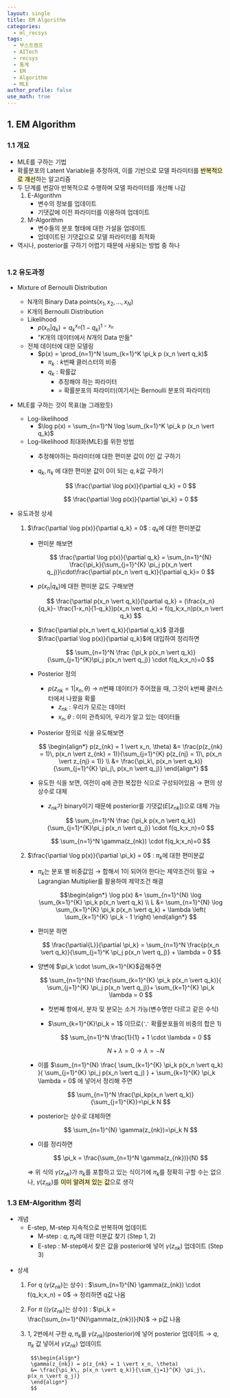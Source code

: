 ```yaml
---
layout: single
title: EM Algorithm
categories:
  - ml_recsys
tags:
  - 부스트캠프
  - AITech
  - recsys
  - 통계
  - EM
  - Algorithm
  - MLE
author_profile: false
use_math: true
---
```

## 1. EM Algorithm
### 1.1 개요
- MLE를 구하는 기법
- 확률분포의 Latent Variable을 추정하여, 이를 기반으로 모델 파라미터를 <mark style="background: #FFF3A3A6;">반복적으로 개선</mark>하는 알고리즘
- 두 단계를  번갈아 반복적으로 수행하며 모델 파라미터를 개선해 나감
	1. E-Algorithm
		- 변수의 정보를 업데이트
		- 기댓값에 이전 파라미터를 이용하여 업데이트
	2. M-Algorithm
		- 변수들의 분포 형태에 대한 가설을 업데이트
		- 업데이트된 기댓값으로 모델 파라미터를 최적화
- 역시나, posterior를 구하기 어렵기 때문에 사용되는 방법 중 하나<br><br>

### 1.2 유도과정
- Mixture of Bernoulli Distribution
	- N개의 Binary Data points($x_1, x_2, \ldots ,x_N$)
	- K개의 Bernoulli Distribution
	- Likelihood
		- $p(x_n \vert q_k) = q_k^{x_n}(1-q_k)^{1-x_n}$
		- "$K$개의 데이터에서 $N$개의 Data 만듦"
	- 전체 데이터에 대한 모델링
		- $p(x) = \prod_{n=1}^N \sum_{k=1}^K \pi_k p (x_n \vert q_k)$
			- $\pi_k : k$번째 클러스터의 비중
			- $q_k$ : 확률값
				- 추정해야 하는 파라미터
				- = 확률분포의 파라미터(여기서는 Bernoulli 분포의 파라미터)
- MLE를 구하는 것이 목표(늘 그래왔듯)
	- Log-likelihood
		- $\log p(x) = \sum_{n=1}^N \log \sum_{k=1}^K \pi_k p (x_n \vert q_k)$
	- Log-likelihood 최대화(MLE)를 위한 방법
		- 추정해야하는 파라미터에 대한 편미분 값이 0인 값 구하기
		- $q_k, \pi_k$ 에 대한 편미분 값이 0이 되는 $q, k$값 구하기

			$$
			\frac{\partial \log p(x)}{\partial q_k} = 0
			$$
			
			$$
			\frac{\partial \log p(x)}{\partial \pi_k} = 0
			$$

- 유도과정 상세
	1. $\frac{\partial \log p(x)}{\partial q_k} = 0$ : $q_k$에 대한 편미분값
		- 편미분 해보면

			$$
			\frac{\partial \log p(x)}{\partial q_k} = \sum_{n=1}^{N} \frac{\pi_k}{\sum_{j=1}^{K} \pi_j p(x_n \vert q_j)}\cdot\frac{\partial p(x_n \vert q_k)}{\partial q_k}= 0
			$$

		- $p(x_n \vert q_k)$에 대한 편미분 값도 구해보면

			$$
			\frac{\partial p(x_n \vert q_k)}{\partial q_k} = (\frac{x_n}{q_k}- \frac{1-x_n}{1-q_k})p(x_n \vert q_k) = f(q_k;x_n)p(x_n \vert q_k)
			$$

		- $\frac{\partial p(x_n \vert q_k)}{\partial q_k}$ 결과를 $\frac{\partial \log p(x)}{\partial q_k}$에 대입하여 정리하면

			$$
			\sum_{n=1}^N \frac {\pi_k p(x_n \vert q_k)}{\sum_{j=1}^{K}\pi_j p(x_n \vert q_j)} \cdot f(q_k;x_n)=0
			$$
			
		- Posterior 정의
			- $p(z_{nk}=1 \vert x_n, \theta)$ → n번째 데이터가 주어졌을 때, 그것이 k번째 클러스터에서 나왔을 확률
				- $z_{nk}$ : 우리가 모르는 데이터
				- $x_n, \theta$ : 이미 관측되어, 우리가 알고 있는 데이터들
		- Posterior 정의로 식을 유도해보면
			
			$$
			\begin{align*}
			p(z_{nk} = 1 \vert x_n, \theta)
			&= \frac{p(z_{nk} = 1)\, p(x_n \vert z_{nk} = 1)}{\sum_{j=1}^{K} p(z_{nj} = 1)\, p(x_n \vert z_{nj} = 1)} \\
			&= \frac{\pi_k\, p(x_n \vert q_k)}{\sum_{j=1}^{K} \pi_j\, p(x_n \vert q_j)}
			\end{align*}
			$$
			
		- 유도한 식을 보면, 여전이 q에 관한 복잡한 식으로 구성되어있음 → 편의 상 상수로 대체
			- $z_{nk}$가 binary이기 때문에 posterior를 기댓값($E[z_{nk}]$)으로 대체 가능
			
			$$
			\sum_{n=1}^N \frac {\pi_k p(x_n \vert q_k)}{\sum_{j=1}^{K}\pi_j p(x_n \vert q_j)} \cdot f(q_k;x_n)=0
			$$
			
			$$
			\sum_{n=1}^N \gamma(z_{nk}) \cdot f(q_k;x_n)=0
			$$

	2. $\frac{\partial \log p(x)}{\partial \pi_k} = 0$ : $\pi_k$에 대한 편미분값
		- $\pi_k$는 분포 별 비중값임 → 합해서 1이 되어야 한다는 제약조건이 필요 → Lagrangian Multiplier를 활용하여 제약조건 해결

			$$\begin{align*}
			\log p(x) &= \sum_{n=1}^{N} \log \sum_{k=1}^{K} \pi_k p(x_n \vert q_k) \\
			L &= \sum_{n=1}^{N} \log \sum_{k=1}^{K} \pi_k p(x_n \vert q_k) + \lambda \left( \sum_{k=1}^{K} \pi_k - 1 \right)
			\end{align*}
			$$

		- 편미분 하면

			$$
			\frac{\partial{L}}{\partial \pi_k} = \sum_{n=1}^N \frac{p(x_n \vert q_k)}{\sum_{j=1}^K \pi_j p(x_n \vert q_j)} + \lambda = 0
			$$

		- 양변에 $\pi_k \cdot \sum_{k=1}^{K}$곱해주면


			$$
			\sum_{n=1}^{N} \frac{\sum_{k=1}^{K} \pi_k p(x_n \vert q_k)}{ \sum_{j=1}^{K} \pi_j p(x_n \vert q_j)}+ \sum_{k=1}^{K} \pi_k \lambda = 0
			$$

			- 첫번째 항에서, 분자 및 분모는 소거 가능(변수명만 다르고 같은 수식)
			- $\sum_{k=1}^{K}\pi_k = 1$ 이므로($\because$ 확률분포들의 비중의 합은 1)

				$$
				\sum_{n=1}^N \frac{1}{1} + 1 \cdot \lambda = 0
				$$

				$$
				N+\lambda=0 \rightarrow \lambda=-N
				$$

		- 이를 $\sum_{n=1}^{N} \frac{ \sum_{k=1}^{K} \pi_k p(x_n \vert q_k) }{ \sum_{j=1}^{K} \pi_j p(x_n \vert q_j) } + \sum_{k=1}^{K} \pi_k \lambda = 0$ 에 넣어서 정리해 주면
			
			$$
			\sum_{n=1}^N \frac{\pi_kp(x_n \vert q_k)}{\sum_{j=1}^{K}}=\pi_k N
			$$

		- posterior는 상수로 대체하면

			$$
			\sum_{n=1}^{N} \gamma(z_{nk})=\pi_k N
			$$

		- 이를 정리하면

			
			$$
			\pi_k = \frac{\sum_{n=1}^N \gamma(z_{nk})}{N}
			$$

		 ⇒ 위 식의 $\gamma (z_{nk})$가 $\pi_{k}$를 포함하고 있는 식이기에 $\pi_k$를 정확히 구할 수는 없으나, $\gamma(z_{nk})$를 <mark style="background: #FFF3A3A6;">이미 알려져 있는 값</mark>으로 생각

### 1.3 EM-Algorithm 정리
- 개념
	- E-step, M-step 지속적으로 반복하며 업데이트
		- M-step : $q, \pi_k$에 대한 미분값 찾기 (Step 1, 2)
		- E-step : M-step에서 찾은 값을 posterior에 넣어 $\gamma(z_{nk})$ 업데이트 (Step 3)<br><br>
- 상세
	1. For q ($\gamma(z_{nk})$는 상수) : $\sum_{n=1}^{N} \gamma(z_{nk}) \cdot f(q_k;x_n) = 0$ → 정리하면 q값 나옴
	2. For $\pi$ (($\gamma(z_{nk})$는 상수)) : $\pi_k = \frac{\sum_{n=1}^{N}\gamma(z_{nk})}{N}$ → p값 나옴
	3. 1, 2번에서 구한 $q, \pi_k$를 $\gamma(z_{nk})$(posterior)에 넣어 posterior 업데이트 →  $q, \pi_k$ 값 넣어서 $\gamma(z_{nk})$ 업데이트

			$$\begin{align*}
			\gamma(z_{nk}) = p(z_{nk} = 1 \vert x_n, \theta)
			&= \frac{\pi_k\, p(x_n \vert q_k)}{\sum_{j=1}^{K} \pi_j\, p(x_n \vert q_j)}
			\end{align*}
			$$
